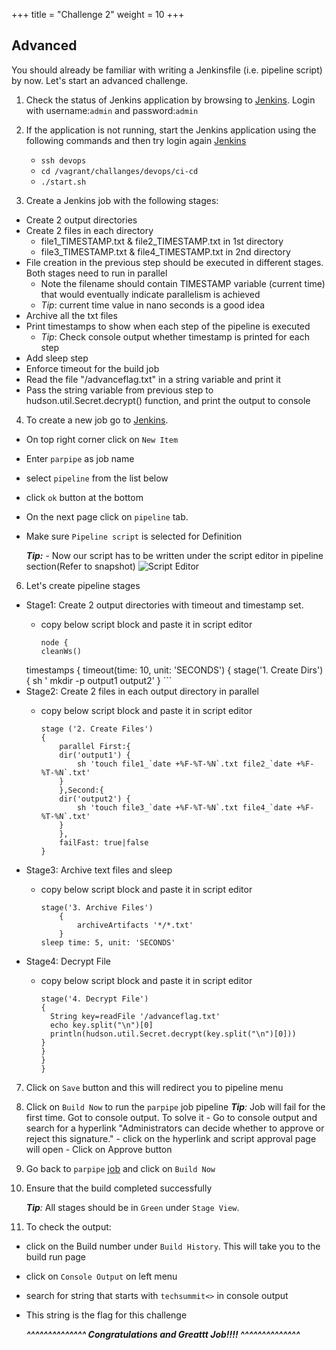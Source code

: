 +++
title = "Challenge 2"
weight = 10
+++

## Advanced
You should already be familiar with writing a Jenkinsfile (i.e. pipeline script) by now. Let's start an advanced challenge.

1. Check the status of Jenkins application by browsing to [Jenkins](http://192.168.33.10/). Login with username:`admin` and password:`admin`

2. If the application is not running, start the Jenkins application using the following commands and then try login again [Jenkins](http://192.168.33.10/)

    - `ssh devops`
    - `cd /vagrant/challanges/devops/ci-cd`
    - `./start.sh`

3. Create a Jenkins job with the following stages:

  - Create 2 output directories
  - Create 2 files in each directory
     - file1_TIMESTAMP.txt & file2_TIMESTAMP.txt in 1st directory
     - file3_TIMESTAMP.txt & file4_TIMESTAMP.txt in 2nd directory
  - File creation in the previous step should be executed in different stages. Both stages need to run in parallel
     - Note the filename should contain TIMESTAMP variable (current time) that would eventually indicate parallelism is achieved
     - _Tip_: current time value in nano seconds is a good idea
  - Archive all the txt files
  - Print timestamps to show when each step of the pipeline is executed
     - _Tip_: Check console output whether timestamp is printed for each step
  - Add sleep step
  - Enforce timeout for the build job
  - Read the file "/advanceflag.txt" in a string variable and print it
  - Pass the string variable from previous step to hudson.util.Secret.decrypt() function, and print the output to console

4. To create a new job go to [Jenkins](http://192.168.33.10/).
  - On top right corner click on `New Item`
  - Enter `parpipe` as job name
  - select `pipeline` from the list below
  - click `ok` button at the bottom
  - On the next page click on `pipeline` tab.
  - Make sure `Pipeline script` is selected for Definition

      _**Tip:**_
            - Now our script has to be written under the script editor in pipeline section(Refer to snapshot)
              ![Script Editor](/images/Jenkins.png)

6. Let's create pipeline stages
  - Stage1: Create 2 output directories with timeout and timestamp set.
      - copy below script block and paste it in script editor

        ```
        node {
        cleanWs()
    timestamps
      {
      timeout(time: 10, unit: 'SECONDS')
        {
        stage('1. Create Dirs')
        {
            sh ' mkdir -p output1 output2'
        }
        ```
  - Stage2: Create 2 files in each output directory in parallel
      - copy below script block and paste it in script editor

        ```
        stage ('2. Create Files')
        {
            parallel First:{
            dir('output1') {
                sh 'touch file1_`date +%F-%T-%N`.txt file2_`date +%F-%T-%N`.txt'
            }
            },Second:{
            dir('output2') {
                sh 'touch file3_`date +%F-%T-%N`.txt file4_`date +%F-%T-%N`.txt'
            }
            },
            failFast: true|false
        }
        ```
  - Stage3: Archive text files and sleep  
      - copy below script block and paste it in script editor

        ```
        stage('3. Archive Files')
            {
                archiveArtifacts '*/*.txt'
            }
        sleep time: 5, unit: 'SECONDS'
        ```
  - Stage4: Decrypt File  
      - copy below script block and paste it in script editor

        ```
        stage('4. Decrypt File')
        {
          String key=readFile '/advanceflag.txt'
          echo key.split("\n")[0]
          println(hudson.util.Secret.decrypt(key.split("\n")[0]))
        }
        }
        }
        }

        ```
7. Click on `Save` button and this will redirect you to pipeline menu
8. Click on `Build Now` to run the `parpipe` job pipeline
   _**Tip**:_ Job will fail for the first time. Got to console output. To solve it
          - Go to console output and search for a hyperlink "Administrators can decide whether to approve or reject this signature."
          - click on the hyperlink and script approval page will open
          - Click on Approve button
9. Go back to `parpipe` [job](http://192.168.33.10/job/parpipe) and click on `Build Now`
10. Ensure that the build completed successfully

    _**Tip**:_ All stages should be in `Green` under `Stage View`.

11. To check the output:
  - click on the Build number under `Build History`. This will take you to the build run page
  - click on `Console Output` on left menu
  - search for string that starts with `techsummit<>` in console output
  - This string is the flag for this challenge



    _**^^^^^^^^^^^^^^ Congratulations and Greattt Job!!!! ^^^^^^^^^^^^^^**_
